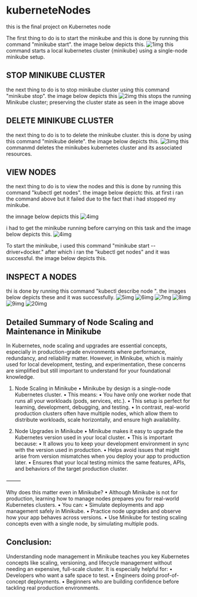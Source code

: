 # kuberneteNodes
this is the final project on Kubernetes node

The first thing to do is to start the minikube and this is done by running this command "minikube start". the image below depicts this. 
![1img](./1img.png)
this command starts a local kubernetes cluster {minikube} using a single-node minikube setup. 



## STOP MINIKUBE CLUSTER 
the next thing to do is to stop minikube cluster using this command "minikube stop". the image below depicts this 
![2img](./2img.png)
this stops the running Minikube cluster; preserving the cluster state as seen in the image above 

## DELETE MINIKUBE CLUSTER 
the next thing to do is to to delete the minikube cluster. this is done by using this command "minikube delete". the image below depicts this. 
![3img](./3img.png)
this commanmd deletes the minikubes kubernetes cluster  and its associated resources.

## VIEW NODES 
the next thing to do is to view the nodes and this is done by running this command "kubectl get nodes". the image below depictc this. 
at first i ran the command above but it failed due to the fact that i had stopped my minikube. 

the imnage below depicts this 
![4img](./4img.pngmg.png)

i had to get the minikube running before carrying on this task and the image below depicts this. 
![4img](./4img.png)

To start the minikube, i used this command "minikube start --driver+docker." after which i ran the "kubectl get nodes" and it was successful. the image below depicts this. 


## INSPECT A NODES 
thi is done by running this command "kubectl describe node  <node name>". the images below depicts these and it was successfully. 
![5img](5img.png)
![6img](./6img.png)
![7mg](./7img.png)
![8img](./8img.png)
![9img](./9img.png)
![20img](./9img.png)

## Detailed Summary of Node Scaling and Maintenance in Minikube

In Kubernetes, node scaling and upgrades are essential concepts, especially in production-grade environments where performance, redundancy, and reliability matter.
However, in Minikube, which is mainly used for local development, testing, and experimentation, these concerns are simplified but still important to understand for your foundational knowledge.

1. Node Scaling in Minikube
	•	Minikube by design is a single-node Kubernetes cluster.
	•	This means:
	•	You have only one worker node that runs all your workloads (pods, services, etc.).
	•	This setup is perfect for learning, development, debugging, and testing.
	•	In contrast, real-world production clusters often have multiple nodes, which allow them to distribute workloads, scale horizontally, and ensure high availability.

2. Node Upgrades in Minikube
	•	Minikube makes it easy to upgrade the Kubernetes version used in your local cluster.
	•	This is important because:
	•	It allows you to keep your development environment in sync with the version used in production.
	•	Helps avoid issues that might arise from version mismatches when you deploy your app to production later.
	•	Ensures that your local testing mimics the same features, APIs, and behaviors of the target production cluster.

⸻

Why does this matter even in Minikube?
	•	Although Minikube is not for production, learning how to manage nodes prepares you for real-world Kubernetes clusters.
	•	You can:
	•	Simulate deployments and app management safely in Minikube.
	•	Practice node upgrades and observe how your app behaves across versions.
	•	Use Minikube for testing scaling concepts even with a single node, by simulating multiple pods.

## Conclusion:

Understanding node management in Minikube teaches you key Kubernetes concepts like scaling, versioning, and lifecycle management without needing an expensive, full-scale cluster.
It is especially helpful for:
	•	Developers who want a safe space to test.
	•	Engineers doing proof-of-concept deployments.
	•	Beginners who are building confidence before tackling real production environments.

